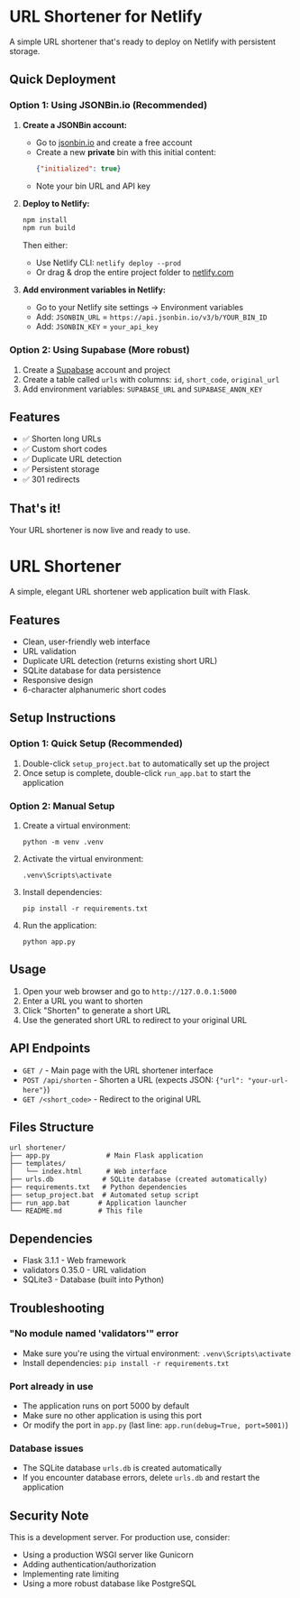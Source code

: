 # URL Shortener for Netlify

A simple URL shortener that's ready to deploy on Netlify with persistent storage.

## Quick Deployment

### Option 1: Using JSONBin.io (Recommended)

1. **Create a JSONBin account:**
   - Go to [jsonbin.io](https://jsonbin.io) and create a free account
   - Create a new **private** bin with this initial content:
     ```json
     {"initialized": true}
     ```
   - Note your bin URL and API key

2. **Deploy to Netlify:**
   ```bash
   npm install
   npm run build
   ```
   
   Then either:
   - Use Netlify CLI: `netlify deploy --prod`
   - Or drag & drop the entire project folder to [netlify.com](https://netlify.com)

3. **Add environment variables in Netlify:**
   - Go to your Netlify site settings → Environment variables
   - Add: `JSONBIN_URL` = `https://api.jsonbin.io/v3/b/YOUR_BIN_ID`
   - Add: `JSONBIN_KEY` = `your_api_key`

### Option 2: Using Supabase (More robust)

1. Create a [Supabase](https://supabase.com) account and project
2. Create a table called `urls` with columns: `id`, `short_code`, `original_url`
3. Add environment variables: `SUPABASE_URL` and `SUPABASE_ANON_KEY`

## Features

- ✅ Shorten long URLs
- ✅ Custom short codes
- ✅ Duplicate URL detection
- ✅ Persistent storage
- ✅ 301 redirects

## That's it!

Your URL shortener is now live and ready to use.

# URL Shortener

A simple, elegant URL shortener web application built with Flask.

## Features

- Clean, user-friendly web interface
- URL validation
- Duplicate URL detection (returns existing short URL)
- SQLite database for data persistence
- Responsive design
- 6-character alphanumeric short codes

## Setup Instructions

### Option 1: Quick Setup (Recommended)
1. Double-click `setup_project.bat` to automatically set up the project
2. Once setup is complete, double-click `run_app.bat` to start the application

### Option 2: Manual Setup
1. Create a virtual environment:
   ```
   python -m venv .venv
   ```

2. Activate the virtual environment:
   ```
   .venv\Scripts\activate
   ```

3. Install dependencies:
   ```
   pip install -r requirements.txt
   ```

4. Run the application:
   ```
   python app.py
   ```

## Usage

1. Open your web browser and go to `http://127.0.0.1:5000`
2. Enter a URL you want to shorten
3. Click "Shorten" to generate a short URL
4. Use the generated short URL to redirect to your original URL

## API Endpoints

- `GET /` - Main page with the URL shortener interface
- `POST /api/shorten` - Shorten a URL (expects JSON: `{"url": "your-url-here"}`)
- `GET /<short_code>` - Redirect to the original URL

## Files Structure

```
url shortener/
├── app.py              # Main Flask application
├── templates/
│   └── index.html      # Web interface
├── urls.db            # SQLite database (created automatically)
├── requirements.txt   # Python dependencies
├── setup_project.bat  # Automated setup script
├── run_app.bat       # Application launcher
└── README.md         # This file
```

## Dependencies

- Flask 3.1.1 - Web framework
- validators 0.35.0 - URL validation
- SQLite3 - Database (built into Python)

## Troubleshooting

### "No module named 'validators'" error
- Make sure you're using the virtual environment: `.venv\Scripts\activate`
- Install dependencies: `pip install -r requirements.txt`

### Port already in use
- The application runs on port 5000 by default
- Make sure no other application is using this port
- Or modify the port in `app.py` (last line: `app.run(debug=True, port=5001)`)

### Database issues
- The SQLite database `urls.db` is created automatically
- If you encounter database errors, delete `urls.db` and restart the application

## Security Note

This is a development server. For production use, consider:
- Using a production WSGI server like Gunicorn
- Adding authentication/authorization
- Implementing rate limiting
- Using a more robust database like PostgreSQL

